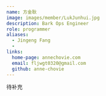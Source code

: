 ```yaml
---
name: 方金耿
image: images/member/LukJunhui.jpg
description: Bark Ops Engineer
role: programmer
aliases:
  - Jingeng Fang
  - 
links:
  home-page: annechovie.com
  email: fljwgt0320@gmail.com
  github: anne-chovie
---
```


待补充
